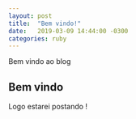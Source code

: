 ```yaml
---
layout: post
title:  "Bem vindo!"
date:   2019-03-09 14:44:00 -0300
categories: ruby
---
```


Bem vindo ao blog
## Bem vindo
Logo estarei postando !
